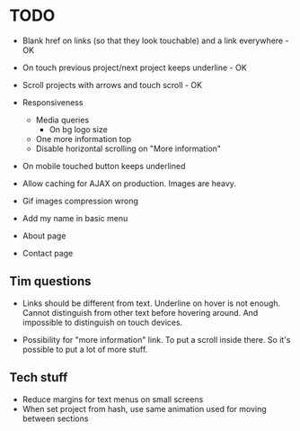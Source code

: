 TODO
============
+ Blank href on links (so that they look touchable) and a link everywhere - OK
+ On touch previous project/next project keeps underline - OK
+ Scroll projects with arrows and touch scroll - OK

+ Responsiveness

	+ Media queries
		+ On bg logo size
	+ One more information top 
	+ Disable horizontal scrolling on "More information"



+ On mobile touched button keeps underlined
+ Allow caching for AJAX on production. Images are heavy.



+ Gif images compression wrong

+ Add my name in basic menu 
+ About page
+ Contact page

Tim questions
--------
+ Links should be different from text. Underline on hover is not enough. Cannot distinguish from other text before hovering around. And impossible to distinguish on touch devices. 

+ Possibility for "more information" link. To put a scroll inside there. So it's possible to put a lot of more stuff. 

Tech stuff
-------


+ Reduce margins for text menus on small screens
+ When set project from hash, use same animation used for moving between sections